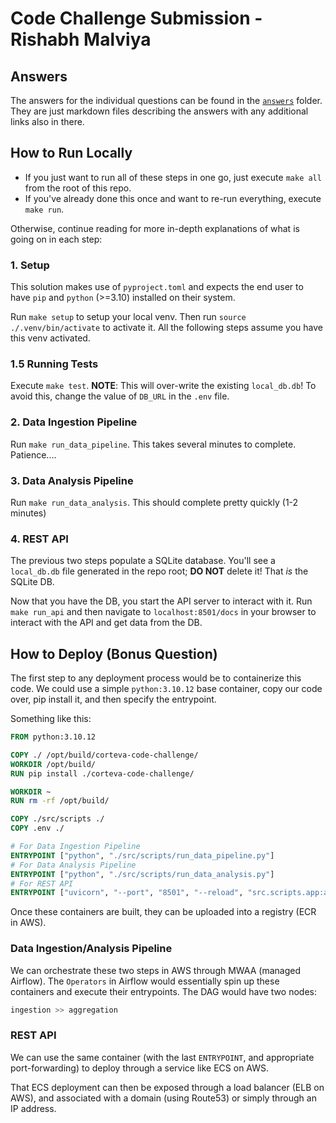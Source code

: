 # Code Challenge Submission - Rishabh Malviya

## Answers
The answers for the individual questions can be found in the [`answers`](https://github.com/RishabhMalviya/corteva-code-challenge/tree/main/answers) folder. They are just markdown files describing the answers with any additional links also in there.

## How to Run Locally
- If you just want to run all of these steps in one go, just execute `make all` from the root of this repo.
- If you've already done this once and want to re-run everything, execute `make run`.

Otherwise, continue reading for more in-depth explanations of what is going on in each step:

### 1. Setup
This solution makes use of `pyproject.toml` and expects the end user to have `pip` and `python` (>=3.10) installed on their system.

Run `make setup` to setup your local venv. Then run `source ./.venv/bin/activate` to activate it. All the following steps assume you have this venv activated.

### 1.5 Running Tests
Execute `make test`. **NOTE**: This will over-write the existing `local_db.db`! To avoid this, change the value of `DB_URL` in the `.env` file.

### 2. Data Ingestion Pipeline
Run `make run_data_pipeline`. This takes several minutes to complete. Patience....

### 3. Data Analysis Pipeline
Run `make run_data_analysis`. This should complete pretty quickly (1-2 minutes)

### 4. REST API
The previous two steps populate a SQLite database. You'll see a `local_db.db` file generated in the repo root; **DO NOT** delete it! That *is* the SQLite DB.

Now that you have the DB, you start the API server to interact with it. Run `make run_api` and then navigate to `localhost:8501/docs` in your browser to interact with the API and get data from the DB.

## How to Deploy (Bonus Question)
The first step to any deployment process would be to containerize this code. We could use a simple `python:3.10.12` base container, copy our code over, pip install it, and then specify the entrypoint. 

Something like this:
```Dockerfile
FROM python:3.10.12

COPY ./ /opt/build/corteva-code-challenge/
WORKDIR /opt/build/
RUN pip install ./corteva-code-challenge/

WORKDIR ~
RUN rm -rf /opt/build/

COPY ./src/scripts ./
COPY .env ./

# For Data Ingestion Pipeline
ENTRYPOINT ["python", "./src/scripts/run_data_pipeline.py"]
# For Data Analysis Pipeline
ENTRYPOINT ["python", "./src/scripts/run_data_analysis.py"]
# For REST API
ENTRYPOINT ["uvicorn", "--port", "8501", "--reload", "src.scripts.app:app"]
```

Once these containers are built, they can be uploaded into a registry (ECR in AWS).

### Data Ingestion/Analysis Pipeline
We can orchestrate these two steps in AWS through MWAA (managed Airflow). The `Operators` in Airflow would essentially spin up these containers and execute their entrypoints. The DAG would have two nodes:
```python
ingestion >> aggregation
```

### REST API
We can use the same container (with the last `ENTRYPOINT`, and appropriate port-forwarding) to deploy through a service like ECS on AWS.

That ECS deployment can then be exposed through a load balancer (ELB on AWS), and associated with a domain (using Route53) or simply through an IP address.
